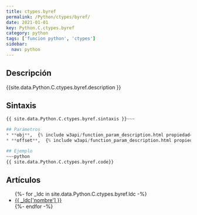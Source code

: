 ```yaml
---
title: ctypes.byref
permalink: /Python/ctypes/byref/
date: 2021-01-01
key: Python.C.ctypes.byref
category: python
tags: ['funcion python', 'ctypes']
sidebar: 
  nav: python
---
```


## Descripción
{{site.data.Python.C.ctypes.byref.description }}

## Sintaxis
~~~python
{{ site.data.Python.C.ctypes.byref.sintaxis }}~~~

## Parámetros
* **obj**,  {% include w3api/function_param_description.html propiedad=site.data.Python.C.ctypes.byref valor="obj" %}
* **offset**,  {% include w3api/function_param_description.html propiedad=site.data.Python.C.ctypes.byref valor="offset" %}

## Ejemplo
~~~python
{{ site.data.Python.C.ctypes.byref.code}}
~~~

## Artículos
<ul>
{%- for _ldc in site.data.Python.C.ctypes.byref.ldc -%}
   <li>
       <a href="{{_ldc['url'] }}">{{ _ldc['nombre'] }}</a>
   </li>
{%- endfor -%}
</ul>

